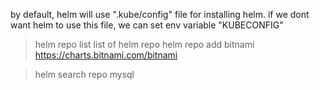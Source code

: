 by default, helm will use ".kube/config" file for installing helm. if we dont want helm to use this file, we can set env variable "KUBECONFIG"

> helm repo list
    list of helm repo
> helm repo add bitnami https://charts.bitnami.com/bitnami

> helm search repo mysql